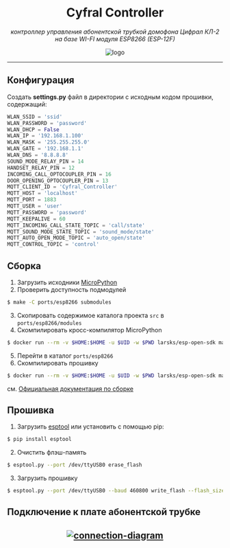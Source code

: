 <h1 align="center">Cyfral Controller</h1>
<p align="center">
    <em>контроллер управления абонентской трубкой домофона Цифрал КЛ-2 на базе WI-FI модуля ESP8266 (ESP-12F)</em>
</p>
<p align="center">
    <img src="https://res.cloudinary.com/cocktail-api/image/upload/v1668243575/cyfral-controller/logo_ndbt1l.png" alt="logo">
</p>


---
## Конфигурация
Создать **settings.py** файл в директории с исходным кодом прошивки, содержащий:

```Python
WLAN_SSID = 'ssid'
WLAN_PASSWORD = 'password'
WLAN_DHCP = False
WLAN_IP = '192.168.1.100'
WLAN_MASK = '255.255.255.0'
WLAN_GATE = '192.168.1.1'
WLAN_DNS = '8.8.8.8'
SOUND_MODE_RELAY_PIN = 14
HANDSET_RELAY_PIN = 12
INCOMING_CALL_OPTOCOUPLER_PIN = 16
DOOR_OPENING_OPTOCOUPLER_PIN = 13
MQTT_CLIENT_ID = 'Cyfral_Controller'
MQTT_HOST = 'localhost'
MQTT_PORT = 1883
MQTT_USER = 'user'
MQTT_PASSWORD = 'password'
MQTT_KEEPALIVE = 60
MQTT_INCOMING_CALL_STATE_TOPIC = 'call/state'
MQTT_SOUND_MODE_STATE_TOPIC = 'sound_mode/state'
MQTT_AUTO_OPEN_MODE_TOPIC = 'auto_open/state'
MQTT_CONTROL_TOPIC = 'control'
```

## Cборка
1) Загрузить исходники <a href="https://github.com/micropython/micropython">MicroPython<a/>
2) Проверить доступность подмодулей
```bash
$ make -C ports/esp8266 submodules
```
3) Скопировать содержимое каталога проекта ```src``` в ```ports/esp8266/modules```
4) Скомпилировать кросс-компилятор MicroPython
```bash
$ docker run --rm -v $HOME:$HOME -u $UID -w $PWD larsks/esp-open-sdk make -C mpy-cross
```
5) Перейти в каталог ```ports/esp8266```
6) Скомпилировать прошивку
```bash
$ docker run --rm -v $HOME:$HOME -u $UID -w $PWD larsks/esp-open-sdk make -j BOARD=GENERIC
```

см. <a href="https://github.com/micropython/micropython/blob/master/ports/esp8266/README.md">Официальная документация по сборке</a>

## Прошивка
1) Загрузить <a href="https://github.com/espressif/esptool/">esptool</a> или установить с помощью pip:
```bash
$ pip install esptool
```
2) Очистить флэш-память
```bash
$ esptool.py --port /dev/ttyUSB0 erase_flash
```
3) Загрузить прошивку
```bash
$ esptool.py --port /dev/ttyUSB0 --baud 460800 write_flash --flash_size=detect 0 <your_firmware_name>.bin
```

## Подключение к плате абонентской трубке
<h2 align="center">
    <a href="https://ibb.co/NCJqXdw"><img src="https://i.ibb.co/wgPqTFD/connection-diagram.png" alt="connection-diagram" border="0"></a>
</h2>
